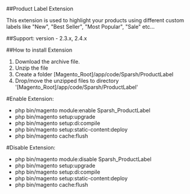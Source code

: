 ##Product Label Extension

This extension is used to highlight your products using different custom labels like "New", "Best Seller", "Most Popular", "Sale" etc...

##Support: 
version - 2.3.x, 2.4.x

##How to install Extension

1. Download the archive file.
2. Unzip the file
3. Create a folder [Magento_Root]/app/code/Sparsh/ProductLabel
4. Drop/move the unzipped files to directory '[Magento_Root]/app/code/Sparsh/ProductLabel'

#Enable Extension:
- php bin/magento module:enable Sparsh_ProductLabel
- php bin/magento setup:upgrade
- php bin/magento setup:di:compile
- php bin/magento setup:static-content:deploy
- php bin/magento cache:flush

#Disable Extension:
- php bin/magento module:disable Sparsh_ProductLabel
- php bin/magento setup:upgrade
- php bin/magento setup:di:compile
- php bin/magento setup:static-content:deploy
- php bin/magento cache:flush

